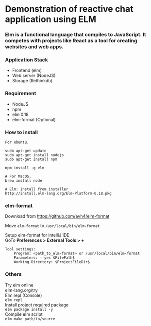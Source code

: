 # Demonstration of reactive chat application using ELM #

### Elm is a functional language that compiles to JavaScript. It competes with projects like React as a tool for creating websites and web apps. ###

### Application Stack ###
* Frontend (elm)
* Web server (NodeJS)
* Storage (Rethinkdb)

### Requirement ###
* NodeJS
* npm
* elm 0.18
* elm-format (Optional)


### How to install ###
```
For ubuntu,

sudo apt-get update
sudo apt-get install nodejs
sudo apt-get install npm

npm install -g elm

# For MacOS,
brew install node

# Elm: Install from installer  
http://install.elm-lang.org/Elm-Platform-0.18.pkg
```

### elm-format ###
Download from https://github.com/avh4/elm-format

Move `elm-format` to `/usr/local/bin/elm-format`  

Setup elm-format for IntelliJ IDE  
GoTo **Preferences > External Tools > +**  

~~~text
Tool settings:
	Program: <path_to_elm-format> or /usr/local/bin/elm-format
	Parameters: --yes $FilePath$
	Working Directory: $ProjectFileDir$
~~~

### Others ###
Try elm online  
elm-lang.org/try  
Elm repl (Console)  
`elm repl`  
Install project required package  
`elm package install -y`  
Compile elm script  
`elm make path/to/source`